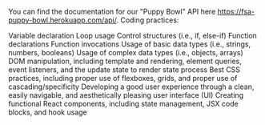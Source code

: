 You can find the documentation for our "Puppy Bowl" API here https://fsa-puppy-bowl.herokuapp.com/api/. 
Coding practices: 

Variable declaration
Loop usage
Control structures (i.e., if, else-if)
Function declarations
Function invocations
Usage of basic data types (i.e., strings, numbers, booleans)
Usage of complex data types (i.e., objects, arrays)
DOM manipulation, including template and rendering, element queries, event listeners, and the update state to render state process
Best CSS practices, including proper use of flexboxes, grids, and proper use of cascading/specificity
Developing a good user experience through a clean, easily navigable, and aesthetically pleasing user interface (UI)
Creating functional React components, including state management, JSX code blocks, and hook usage
